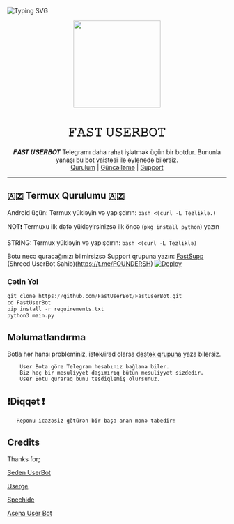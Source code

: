 ![Typing SVG](https://readme-typing-svg.herokuapp.com/?lines=xoş+gəldin+Fast+Reposuna!;👌+reponu+icazəsiz+əkmə+peyser!!;SUPPORT+ÜÇÜN+@KenandiBrat_010!)

<div align="center">
  <img src="https://telegra.ph/file/263cc6bbc34d4eaeef71b.jpg" width="200" height="200">
  <h1>𝙵𝙰𝚂𝚃 𝚄𝚂𝙴𝚁𝙱𝙾𝚃</h1>
</div>
<p align="center">
    𝑭𝑨𝑺𝑻 𝑼𝑺𝑬𝑹𝑩𝑶𝑻 Telegramı daha rahat işlətmək üçün bir botdur.
    Bununla yanaşı bu bot vaistəsi ilə əylənədə bilərsiz.
    <br>
        <a href="https://t.me/FastQurulum">Qurulum</a> |
        <a href="https://t.me/FastResmi">Güncəlləmə</a> |
        <a href="https://t.me/FastSupp">Support</a>
    <br>
</p>

----

## 🇦🇿 Termux Qurulumu 🇦🇿 ##

Android üçün: Termux yükləyin və yapışdırın: ```bash <(curl -L Tezliklə.)```

NOT❗ Termuxu ilk dəfə yükləyirsinizsə ilk öncə (```pkg install python```) yazın

STRING: Termux yükləyin və yapışdırın: ```bash <(curl -L Tezliklə)```

Botu necə quracağınızı bilmirsizsə Support qrupuna yazın: [FastSupp](https://t.me/FastSupp)
(Shreed UserBot Sahib)(https://t.me/FOUNDERSH)
[![Deploy](https://www.herokucdn.com/deploy/button.svg)](https://heroku.com/deploy?template=https://github.com/FastUserBot/FastUserBot)
### Çətin Yol
```python
git clone https://github.com/FastUserBot/FastUserBot.git
cd FastUserBot
pip install -r requirements.txt
python3 main.py
```

## Məlumatlandırma
Botla hər hansı probleminiz, istək/irad olarsa [dəstək qrupuna](https://t.me/FastSupp) yaza bilərsiz.

```
    User Bota göre Telegram hesabınız bağlana biler.
    Biz heç bir mesuliyyet daşımırıq bütün mesuliyyet sizdedir.
    User Botu quraraq bunu tesdiqlemiş olursunuz.
```
## ❗Diqqət ❗ ##
```
   Reponu icazəsiz götürən bir başa anan mənə tabedir!
```
## Credits
Thanks for;

[Seden UserBot](https://github.com/TeamDerUntergang/Telegram-UserBot)

[Userge](https://github.com/UsergeTeam/Userge)

[Spechide](https://github.com/Spechide)

[Asena User Bot](https://github.com/yusufusta/asenauserbot)
